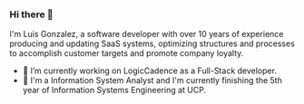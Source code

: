 ### Hi there 👋
I'm Luis Gonzalez, a software developer with over 10 years of experience producing and updating SaaS systems, optimizing structures and processes to accomplish customer targets and promote company loyalty.

- 🔭 I’m currently working on LogicCadence as a Full-Stack developer.
- 🌱 I'm a Information System Analyst and I'm currently finishing the 5th year of Information Systems Engineering at UCP.

<!--
**luisgonzalezvalencia/luisgonzalezvalencia** is a ✨ _special_ ✨ repository because its `README.md` (this file) appears on your GitHub profile.

Here are some ideas to get you started:

- 🔭 I’m currently working on LogicCadence as a Full-Stack developer.
- 🌱 I'm currently finishing the 5th year of Information Systems Engineering.
- 👯 I’m looking to collaborate on ...
- 🤔 I’m looking for help with ...
- 💬 Ask me about ...
- 📫 How to reach me: ...
- 😄 Pronouns: ...
- ⚡ Fun fact: ...
-->
